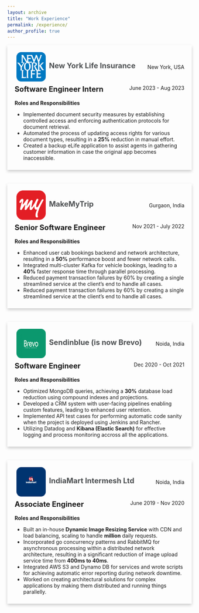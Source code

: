 ```yaml
---
layout: archive
title: "Work Experience"
permalink: /experience/
author_profile: true
---
```


<div style="box-shadow: 0 4px 8px 0 rgba(0,0,0,0.2); transition: 0.3s; width: 100%; margin-bottom: 20px;" 
     onmouseover="this.style.boxShadow='0 8px 16px 0 rgba(0,0,0,0.2)';" 
     onmouseout="this.style.boxShadow='0 4px 8px 0 rgba(0,0,0,0.2)';">
    <div style="padding: 10px 20px;">
        <div style="padding: 4px 0; display: flex; justify-content: space-between; align-items: center;">
            <div>
                <a href="https://www.newyorklife.com/"><img src="/images/logo3.png" 
                     alt="usc logo" style="height: 80px; width:80px; padding:5px; border-radius: 20%; background-size: cover; vertical-align:middle;"/></a>
                <b><a href="https://www.newyorklife.com/" style="text-decoration: none;  color:#4d5052; font-size:20px;">New York Life Insurance</a></b>
            </div>
            <span style="float: right;">New York, USA</span>
        </div>
        <b style="font-size:20px;">Software Engineer Intern</b>
        <span style="float: right;">June 2023 - Aug 2023</span>
        <br><br>
        <b style="text-align: justify;">Roles and Responsibilities</b>
        <ul>
            <li>Implemented document security measures by establishing controlled access and enforcing authentication protocols for document retrieval.</li>
            <li>Automated the process of updating access rights for various document types, resulting in a <b>25%</b> reduction in manual effort.</li>
            <li>Created a backup eLife application to assist agents in gathering customer information in case the original app becomes inaccessible.</li>
        </ul>
    </div>
</div>
<br>

<div style="box-shadow: 0 4px 8px 0 rgba(0,0,0,0.2); transition: 0.3s; width: 100%; margin-bottom: 20px;" 
     onmouseover="this.style.boxShadow='0 8px 16px 0 rgba(0,0,0,0.2)';" 
     onmouseout="this.style.boxShadow='0 4px 8px 0 rgba(0,0,0,0.2)';">
    <div style="padding: 10px 20px;">
        <div style="padding: 4px 0; display: flex; justify-content: space-between; align-items: center;">
            <div>
                <a href="https://makemytrip.com/"><img src="/images/logo4.png" 
                     alt="usc logo" style="height: 80px; width:80px; padding:5px; border-radius: 20%; background-size: cover; vertical-align:middle;"/></a>
                <b><a href="https://makemytrip.com/" style="text-decoration: none;  color:#4d5052; font-size:20px;">MakeMyTrip</a></b>
            </div>
            <span style="float: right;">Gurgaon, India</span>
        </div>
        <b style="font-size:20px;">Senior Software Engineer</b>
        <span style="float: right;">Nov 2021 - July 2022</span>
        <br><br>
        <b style="text-align: justify;">Roles and Responsibilities</b>
        <ul>
            <li>Enhanced user cab bookings backend and network architecture, resulting in a <b>50%</b> performance boost and fewer network calls.</li>
            <li>Integrated multi-cluster Kafka for vehicle bookings, leading to a <b>40%</b> faster response time through parallel processing.</li>
            <li>Reduced payment transaction failures by 60% by creating a single streamlined service at the client’s end to handle all cases.</li>
            <li>Reduced payment transaction failures by 60% by creating a single streamlined service at the client’s end to handle all cases.</li>
        </ul>
    </div>
</div>
<br>

<div style="box-shadow: 0 4px 8px 0 rgba(0,0,0,0.2); transition: 0.3s; width: 100%; margin-bottom: 20px;" 
     onmouseover="this.style.boxShadow='0 8px 16px 0 rgba(0,0,0,0.2)';" 
     onmouseout="this.style.boxShadow='0 4px 8px 0 rgba(0,0,0,0.2)';">
    <div style="padding: 10px 20px;">
        <div style="padding: 4px 0; display: flex; justify-content: space-between; align-items: center;">
            <div>
                <a href="https://www.brevo.com/"><img src="/images/logo5.png" 
                     alt="usc logo" style="height: 80px; width:80px; padding:5px; border-radius: 20%; background-size: cover; vertical-align:middle;"/></a>
                <b><a href="https://www.brevo.com/" style="text-decoration: none;  color:#4d5052; font-size:20px;">Sendinblue (is now Brevo)</a></b>
            </div>
            <span style="float: right;">Noida, India</span>
        </div>
        <b style="font-size:20px;">Software Engineer</b>
        <span style="float: right;">Dec 2020 - Oct 2021</span>
        <br><br>
        <b style="text-align: justify;">Roles and Responsibilities</b>
        <ul>
            <li>Optimized MongoDB queries, achieving a <b>30%</b> database load reduction using compound indexes and projections.</li>
            <li>Developed a CRM system with user-facing pipelines enabling custom features, leading to enhanced user retention.</li>
            <li>Implemented API test cases for performing automatic code sanity when the project is deployed using Jenkins and Rancher.</li>
            <li>Utilizing Datadog and <b>Kibana (Elastic Search)</b> for effective logging and process monitoring accross all the applications.</li>
        </ul>
    </div>
</div>
<br>

<div style="box-shadow: 0 4px 8px 0 rgba(0,0,0,0.2); transition: 0.3s; width: 100%; margin-bottom: 20px;" 
     onmouseover="this.style.boxShadow='0 8px 16px 0 rgba(0,0,0,0.2)';" 
     onmouseout="this.style.boxShadow='0 4px 8px 0 rgba(0,0,0,0.2)';">
    <div style="padding: 10px 20px;">
        <div style="padding: 4px 0; display: flex; justify-content: space-between; align-items: center;">
            <div>
                <a href="https://www.indiamart.com/"><img src="/images/logo6.png" 
                     alt="usc logo" style="height: 80px; width:80px; padding:5px; border-radius: 20%; background-size: cover; vertical-align:middle;"/></a>
                <b><a href="https://www.indiamart.com/" style="text-decoration: none;  color:#4d5052; font-size:20px;">IndiaMart Intermesh Ltd</a></b>
            </div>
            <span style="float: right;">Noida, India</span>
        </div>
        <b style="font-size:20px;">Associate Engineer</b>
        <span style="float: right;">June 2019 - Nov 2020</span>
        <br><br>
        <b style="text-align: justify;">Roles and Responsibilities</b>
        <ul>
            <li>Built an in-house <b>Dynamic Image Resizing Service</b> with CDN and load balancing, scaling to handle <b>million</b> daily requests.</li>
            <li>Incorporated go concurrency patterns and RabbitMQ for asynchronous processing within a distributed network architecture, resulting in a significant reduction of image upload service time from <b>400ms to 40ms</b>.</li>
            <li>Integrated AWS S3 and Dynamo DB for services and wrote scripts for achieving automatic error reporting during network downtime.</li>
            <li>Worked on creating architectural solutions for complex applications by making them distributed and running things parallelly.</li>
        </ul>
    </div>
</div>
<br>